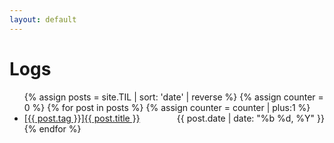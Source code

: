 ```yaml
---
layout: default
---
```


# Logs  
<ul>
{% assign posts = site.TIL | sort: 'date' | reverse %}
{% assign counter = 0 %}
{% for post in posts %}
		{% assign counter = counter | plus:1 %}
        <li>
                <a href="{{ post.url }}">[{{ post.tag }}]{{ post.title }}
                <span style="float:right;"><time datetime="{{ post.date | date:"%d-%m-%Y" }}">{{ post.date | date: "%b %d, %Y" }}</time></span>
                </a>
        </li>
{% endfor %}
</ul>

<script> 
	var tag_h1 = document.getElementsByTagName('h1').item(1); 
	var content = tag_h1.innerHTML;
	tag_h1.innerHTML = content+" ({{ counter }})";
</script>

